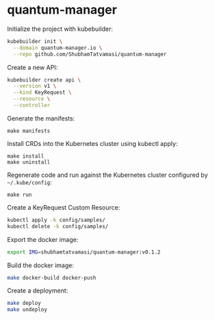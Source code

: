 # quantum-manager

Initialize the project with kubebuilder:
```bash
kubebuilder init \
  --domain quantum-manager.io \
  --repo github.com/ShubhamTatvamasi/quantum-manager
```

Create a new API:
```bash
kubebuilder create api \
  --version v1 \
  --kind KeyRequest \
  --resource \
  --controller
```

Generate the manifests:
```
make manifests
```

Install CRDs into the Kubernetes cluster using kubectl apply:
```
make install
make uninstall
```

Regenerate code and run against the Kubernetes cluster configured by `~/.kube/config`:
```
make run
```

Create a KeyRequest Custom Resource:
```bash
kubectl apply -k config/samples/
kubectl delete -k config/samples/
```

Export the docker image:
```bash
export IMG=shubhamtatvamasi/quantum-manager:v0.1.2
```

Build the docker image:
```bash
make docker-build docker-push
```

Create a deployment:
```bash
make deploy
make undeploy
```

